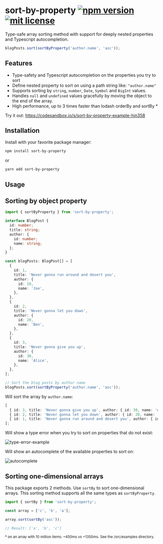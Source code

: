 # sort-by-property [![npm version](https://badge.fury.io/js/sort-by-property.svg)](https://badge.fury.io/js/sort-by-property) [![mit license](https://img.shields.io/badge/license-MIT-blue.svg)](https://github.com/jvandenaardweg/sort-by-property/blob/main/LICENSE)

Type-safe array sorting method with support for deeply nested properties and Typescript autocompletion.

```typescript
blogPosts.sort(sortByProperty('author.name', 'asc'));
```

## Features

- Type-safety and Typescript autocompletion on the properties you try to sort
- Define nested property to sort on using a path string like: `"author.name"`
- Supports sorting by `string`, `number`, `Date`, `Symbol` and `BigInt` values.
- Handles `null` and `undefined` values gracefully by moving the object to the end of the array.
- High performance, up to 3 times faster than lodash orderBy and sortBy *

Try it out: https://codesandbox.io/s/sort-by-property-example-hin358

## Installation

Install with your favorite package manager:

```bash
npm install sort-by-property
```

or

```bash
yarn add sort-by-property
```

## Usage

## Sorting by object property
```typescript
import { sortByProperty } from 'sort-by-property';

interface BlogPost {
  id: number;
  title: string;
  author: {
    id: number;
    name: string;
  };
}

const blogPosts: BlogPost[] = [
  {
    id: 1,
    title: 'Never gonna run around and desert you',
    author: {
      id: 10,
      name: 'Joe',
    },
  },
  {
    id: 2,
    title: 'Never gonna let you down',
    author: {
      id: 20,
      name: 'Ben',
    },
  },
  {
    id: 3,
    title: 'Never gonna give you up',
    author: {
      id: 30,
      name: 'Alice',
    },
  },
];

// Sort the blog posts by author name
blogPosts.sort(sortByProperty('author.name', 'asc'));
```

Will sort the array by `author.name`:

```typescript
[
  { id: 3, title: 'Never gonna give you up', author: { id: 30, name: 'Alice' } },
  { id: 2, title: 'Never gonna let you down', author: { id: 20, name: 'Ben' } },
  { id: 1, title: 'Never gonna run around and desert you', author: { id: 10, name: 'Joe' } },
];
```

Will show a type error when you try to sort on properties that do not exist:

![type-error-example](https://github.com/jvandenaardweg/typed-sort-by/blob/main/src/examples/type-error-example.png?raw=true)

Will show an autocomplete of the available properties to sort on:

![autocomplete](https://github.com/jvandenaardweg/typed-sort-by/blob/main/src/examples/autocomplete.png?raw=true)

## Sorting one-dimensional arrays
This package exports 2 methods. Use `sortBy` to sort one-dimensional arrays. This sorting method supports all the same types as `sortByProperty`.

```typescript
import { sortBy } from 'sort-by-property';

const array = ['c', 'b', 'a'];

array.sort(sortBy('asc'));

// Result: ['a', 'b', 'c']
```

<sub>* on an array with 10 million items: ~450ms vs ~1350ms. See the /src/examples directory.</sub>
